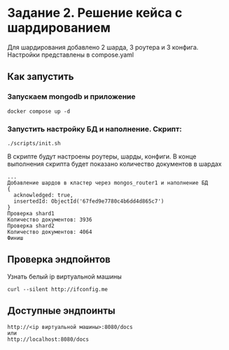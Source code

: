 # Задание 2. Решение кейса с шардированием

Для шардирования добавлено 2 шарда, 3 роутера и 3 конфига. Настройки представлены в compose.yaml

## Как запустить


### Запускаем mongodb и приложение

```shell
docker compose up -d
```


### Запустить настройку БД и наполнение. Скрипт:
```shell
./scripts/init.sh
```

В скрипте будут настроены роутеры, шарды, конфиги. В конце выполнения скрипта будет показано количество документов в шардах
```shell
...
Добавление шардов в кластер через mongos_router1 и наполнение БД
{
  acknowledged: true,
  insertedId: ObjectId('67fed9e7780c4b6dd4d865c7')
}
Проверка shard1
Количество документов: 3936
Проверка shard2
Количество документов: 4064
Финиш
```

## Проверка эндпойнтов

Узнать белый ip виртуальной машины

```shell
curl --silent http://ifconfig.me
```

## Доступные эндпоинты
```
http://<ip виртуальной машины>:8080/docs
или
http://localhost:8080/docs
```